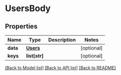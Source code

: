 # UsersBody

## Properties
Name | Type | Description | Notes
------------ | ------------- | ------------- | -------------
**data** | [**Users**](Users.md) |  | [optional] 
**keys** | **list[str]** |  | [optional] 

[[Back to Model list]](../README.md#documentation-for-models) [[Back to API list]](../README.md#documentation-for-api-endpoints) [[Back to README]](../README.md)

